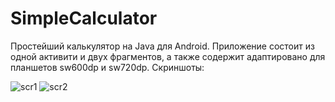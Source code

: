 # SimpleCalculator
Простейший калькулятор на Java для Android. Приложение состоит из одной активити и двух фрагментов, а также содержит адаптировано для планшетов sw600dp и sw720dp.
Скриншоты:

![scr1](https://user-images.githubusercontent.com/76869347/188302782-ff44bf7e-a7d5-49d9-a5b7-723e6d6fb416.png)
![scr2](https://user-images.githubusercontent.com/76869347/188302784-13b2f965-3131-4c4b-9603-92bc5c6dceb5.png)
